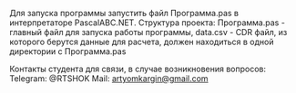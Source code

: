 Для запуска программы запустить файл Программа.pas в интерпретаторе PascalABC.NET.
Структура проекта:
Программа.pas - главный файл для запуска работы программы, 
data.csv - CDR файл, из которого берутся данные для расчета, должен находиться в одной директории с Программа.pas

Контакты студента для связи, в случае возникновения вопросов:
Telegram: @RTSHOK
Mail: artyomkargin@gmail.com